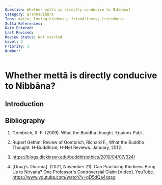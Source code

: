 ```yaml
---
Question: Whether mettā is directly conducive to Nibbāna?
Category: Brahmavihāra
Tags: metta; loving-kindness; friendliness; friendness
Sutta References:
Date Entered:
Last Revised:
Review Status: Not started
Level: 2
Priority: 3
Number:
---
```


# Whether mettā is directly conducive to Nibbāna?

## Introduction

## Bibliography

1. Gombrich, R. F. (2009). What the Buddha thought. Equinox Publ..

2. Rupert Gethin. Review of Gombrich, Richard F., What the Buddha Thought. H-Buddhism, H-Net Reviews. January, 2012.

3. https://blogs.dickinson.edu/buddhistethics/2010/04/07/324/

4. [Doug's Dharma]. (2021, November 21). Can Practicing Kindness Bring Us to Nirvana? One Professor's Controversial Claim [Video]. YouTube. https://www.youtube.com/watch?v=qD5dQa4xqag
